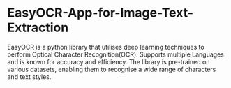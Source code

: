 # EasyOCR-App-for-Image-Text-Extraction
EasyOCR is a python library that utilises deep learning techniques to perform Optical Character Recognition(OCR). Supports multiple Languages and is known for accuracy and efficiency. The library is pre-trained on various datasets, enabling them to recognise a wide range of characters and text styles.
